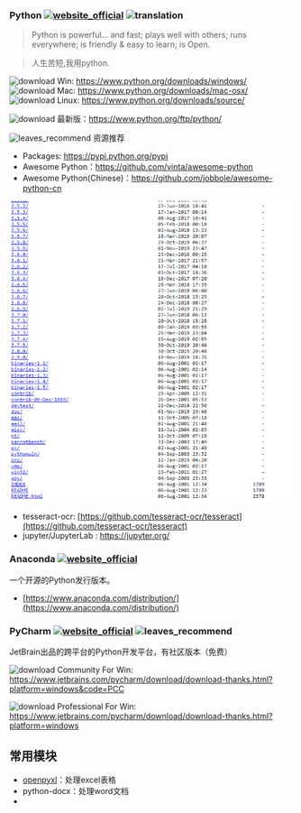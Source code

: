 ### Python [![website_official](https://gitbook07.oss-cn-hangzhou.aliyuncs.com/website_official.svg)](https://www.python.org/) ![translation](https://gitbook07.oss-cn-hangzhou.aliyuncs.com/translation.svg)

> Python is powerful... and fast;
plays well with others;
runs everywhere;
is friendly & easy to learn;
is Open.


> 人生苦短,我用python.

![download](https://gitbook07.oss-cn-hangzhou.aliyuncs.com/download.svg) Win: https://www.python.org/downloads/windows/
![download](https://gitbook07.oss-cn-hangzhou.aliyuncs.com/download.svg) Mac: https://www.python.org/downloads/mac-osx/
![download](https://gitbook07.oss-cn-hangzhou.aliyuncs.com/download.svg) Linux: https://www.python.org/downloads/source/

![download](https://gitbook07.oss-cn-hangzhou.aliyuncs.com/download.svg) 最新版：https://www.python.org/ftp/python/

![leaves_recommend](https://gitbook07.oss-cn-hangzhou.aliyuncs.com/leaves_rec.svg) 资源推荐

- Packages: https://pypi.python.org/pypi
- Awesome Python：https://github.com/vinta/awesome-python
- Awesome Python(Chinese)：https://github.com/jobbole/awesome-python-cn

![python-latest](../../.gitbook/assets/z-dev-lang-python-latest.jpg)

- tesseract-ocr: [https://github.com/tesseract-ocr/tesseract](https://github.com/tesseract-ocr/tesseract)
- jupyter/JupyterLab : https://jupyter.org/

### Anaconda [![website_official](https://gitbook07.oss-cn-hangzhou.aliyuncs.com/website_official.svg)](https://www.anaconda.com)

一个开源的Python发行版本。

* [https://www.anaconda.com/distribution/](https://www.anaconda.com/distribution/)


### PyCharm [![website_official](https://gitbook07.oss-cn-hangzhou.aliyuncs.com/website_official.svg)](https://www.jetbrains.com/pycharm) ![leaves_recommend](https://gitbook07.oss-cn-hangzhou.aliyuncs.com/leaves_rec.svg)

JetBrain出品的跨平台的Python开发平台，有社区版本（免费）

![download](https://gitbook07.oss-cn-hangzhou.aliyuncs.com/download.svg) Community For Win: https://www.jetbrains.com/pycharm/download/download-thanks.html?platform=windows&code=PCC

![download](https://gitbook07.oss-cn-hangzhou.aliyuncs.com/download.svg) Professional For Win:
https://www.jetbrains.com/pycharm/download/download-thanks.html?platform=windows

## 常用模块

- [openpyxl](https://openpyxl.readthedocs.io/en/stable/#)：处理excel表格
- python-docx：处理word文档
- 